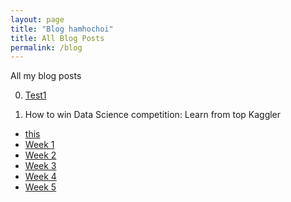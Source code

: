 ```yaml
---
layout: page
title: "Blog hamhochoi"
title: All Blog Posts
permalink: /blog
---
```


All my blog posts

0. [Test1](/_posts/2020-04-27-test1.md)

1. How to win Data Science competition: Learn from top Kaggler
  - [this](/_posts/how-to-win-data-science-competition-learn-from-top-kaggler/how-to-win-data-science-competition-README.md)
  - [Week 1](/_posts/how-to-win-data-science-competition-learn-from-top-kaggler/2020-04-27-week1.md) 
  - [Week 2](/_posts/how-to-win-data-science-competition-learn-from-top-kaggler/2020-04-27-week2.md) 
  - [Week 3](/_posts/how-to-win-data-science-competition-learn-from-top-kaggler/2020-04-27-week3.md) 
  - [Week 4](/_posts/how-to-win-data-science-competition-learn-from-top-kaggler/2020-04-27-week4.md) 
  - [Week 5](/_posts/how-to-win-data-science-competition-learn-from-top-kaggler/2020-04-27-week5.md) 
